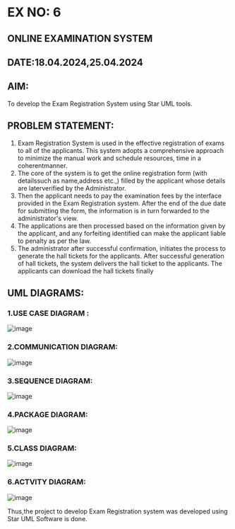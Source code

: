 # EX NO: 6
## ONLINE EXAMINATION SYSTEM
## DATE:18.04.2024,25.04.2024
## AIM:
To develop the Exam Registration System using Star UML tools.
## PROBLEM STATEMENT:
1. Exam Registration System is used in the effective registration of exams to all of the applicants. This system adopts a comprehensive approach to minimize the manual work and schedule resources, time in a coherentmanner.
2. The core of the system is to get the online registration form (with detailssuch as name,address etc.,) filled by the applicant whose details are laterverified by the Administrator.
3. Then the applicant needs to pay the examination fees by the interface provided in the Exam Registration system. After the end of the due date for submitting the form, the information is in turn forwarded to the administrator's view.
4. The applications are then processed based on the information given by the applicant, and any forfeiting identified can make the applicant liable to penalty as per the law.
5. The administrator after successful confirmation, initiates the process to generate the hall tickets for the applicants. After successful generation of hall tickets, the system delivers the hall ticket to the applicants. The applicants can download the hall tickets finally
## UML DIAGRAMS:
### 1.USE CASE DIAGRAM :
![image](https://github.com/Yogabharathi3/software/assets/118899387/a078cbe7-47fd-4f5a-87f9-a02460b46384)
### 2.COMMUNICATION DIAGRAM:
![image](https://github.com/Yogabharathi3/software/assets/118899387/65466c17-c7d0-4d9f-8761-39a2d3b8db28)

### 3.SEQUENCE DIAGRAM:
![image](https://github.com/Yogabharathi3/software/assets/118899387/9d7d5ce4-cce9-479c-aae7-cc29910f4e2b)

### 4.PACKAGE DIAGRAM:
![image](https://github.com/Yogabharathi3/software/assets/118899387/4d0495b4-bb69-4ac3-978b-0e1060b68af7)

### 5.CLASS DIAGRAM:
![image](https://github.com/Yogabharathi3/software/assets/118899387/22722241-57f6-4f50-9ab3-9cffb17e4abc)

### 6.ACTVITY DIAGRAM:
![image](https://github.com/Yogabharathi3/software/assets/118899387/a6a4969c-cc39-405c-b0da-2a80c74249a4)

Thus,the project to develop Exam Registration system was developed using Star UML Software is done.
